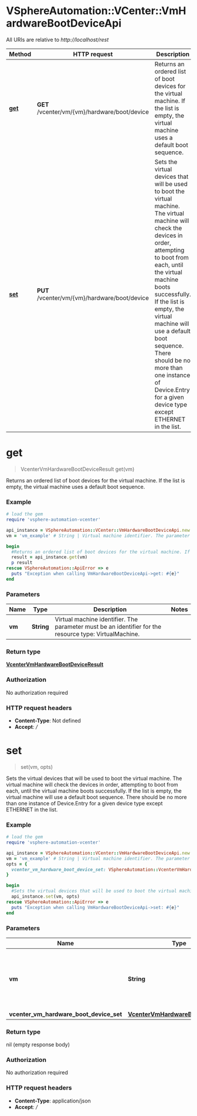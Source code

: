 # VSphereAutomation::VCenter::VmHardwareBootDeviceApi

All URIs are relative to *http://localhost/rest*

Method | HTTP request | Description
------------- | ------------- | -------------
[**get**](VmHardwareBootDeviceApi.md#get) | **GET** /vcenter/vm/{vm}/hardware/boot/device | Returns an ordered list of boot devices for the virtual machine. If the list is empty, the virtual machine uses a default boot sequence.
[**set**](VmHardwareBootDeviceApi.md#set) | **PUT** /vcenter/vm/{vm}/hardware/boot/device | Sets the virtual devices that will be used to boot the virtual machine. The virtual machine will check the devices in order, attempting to boot from each, until the virtual machine boots successfully. If the list is empty, the virtual machine will use a default boot sequence. There should be no more than one instance of Device.Entry for a given device type except ETHERNET in the list.


# **get**
> VcenterVmHardwareBootDeviceResult get(vm)

Returns an ordered list of boot devices for the virtual machine. If the list is empty, the virtual machine uses a default boot sequence.

### Example
```ruby
# load the gem
require 'vsphere-automation-vcenter'

api_instance = VSphereAutomation::VCenter::VmHardwareBootDeviceApi.new
vm = 'vm_example' # String | Virtual machine identifier. The parameter must be an identifier for the resource type: VirtualMachine.

begin
  #Returns an ordered list of boot devices for the virtual machine. If the list is empty, the virtual machine uses a default boot sequence.
  result = api_instance.get(vm)
  p result
rescue VSphereAutomation::ApiError => e
  puts "Exception when calling VmHardwareBootDeviceApi->get: #{e}"
end
```

### Parameters

Name | Type | Description  | Notes
------------- | ------------- | ------------- | -------------
 **vm** | **String**| Virtual machine identifier. The parameter must be an identifier for the resource type: VirtualMachine. | 

### Return type

[**VcenterVmHardwareBootDeviceResult**](VcenterVmHardwareBootDeviceResult.md)

### Authorization

No authorization required

### HTTP request headers

 - **Content-Type**: Not defined
 - **Accept**: */*



# **set**
> set(vm, opts)

Sets the virtual devices that will be used to boot the virtual machine. The virtual machine will check the devices in order, attempting to boot from each, until the virtual machine boots successfully. If the list is empty, the virtual machine will use a default boot sequence. There should be no more than one instance of Device.Entry for a given device type except ETHERNET in the list.

### Example
```ruby
# load the gem
require 'vsphere-automation-vcenter'

api_instance = VSphereAutomation::VCenter::VmHardwareBootDeviceApi.new
vm = 'vm_example' # String | Virtual machine identifier. The parameter must be an identifier for the resource type: VirtualMachine.
opts = {
  vcenter_vm_hardware_boot_device_set: VSphereAutomation::VcenterVmHardwareBootDeviceSet.new # VcenterVmHardwareBootDeviceSet | 
}

begin
  #Sets the virtual devices that will be used to boot the virtual machine. The virtual machine will check the devices in order, attempting to boot from each, until the virtual machine boots successfully. If the list is empty, the virtual machine will use a default boot sequence. There should be no more than one instance of Device.Entry for a given device type except ETHERNET in the list.
  api_instance.set(vm, opts)
rescue VSphereAutomation::ApiError => e
  puts "Exception when calling VmHardwareBootDeviceApi->set: #{e}"
end
```

### Parameters

Name | Type | Description  | Notes
------------- | ------------- | ------------- | -------------
 **vm** | **String**| Virtual machine identifier. The parameter must be an identifier for the resource type: VirtualMachine. | 
 **vcenter_vm_hardware_boot_device_set** | [**VcenterVmHardwareBootDeviceSet**](VcenterVmHardwareBootDeviceSet.md)|  | [optional] 

### Return type

nil (empty response body)

### Authorization

No authorization required

### HTTP request headers

 - **Content-Type**: application/json
 - **Accept**: */*



